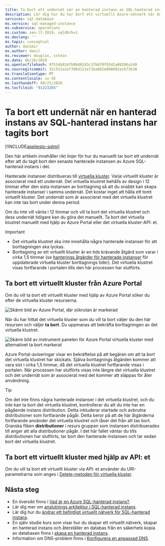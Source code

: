 ```yaml
---
title: Ta bort ett undernät när en hanterad instans av SQL-hanterad instans har tagits bort
description: Lär dig hur du tar bort ett virtuellt Azure-nätverk när du har tagit bort en hanterad instans av Azure SQL-hanterad instans.
services: sql-database
ms.service: sql-managed-instance
ms.subservice: operations
ms.custom: seo-lt-2019, sqldbrb=1
ms.devlang: ''
ms.topic: conceptual
author: danimir
ms.author: danil
ms.reviewer: douglas, sstein
ms.date: 06/26/2019
ms.openlocfilehash: 07534b834fb0b882d3c37b670f93d2a00296a248
ms.sourcegitcommit: 32c521a2ef396d121e71ba682e098092ac673b30
ms.translationtype: MT
ms.contentlocale: sv-SE
ms.lasthandoff: 09/25/2020
ms.locfileid: "91323285"
---
```

# <a name="delete-a-subnet-after-deleting-a-managed-instance-of-sql-managed-instance"></a>Ta bort ett undernät när en hanterad instans av SQL-hanterad instans har tagits bort
[!INCLUDE[appliesto-sqlmi](../includes/appliesto-sqlmi.md)]

Den här artikeln innehåller rikt linjer för hur du manuellt tar bort ett undernät efter att du tagit bort den senaste hanterade instansen av Azure SQL-hanterad instans i det.

Hanterade instanser distribueras till [virtuella kluster](connectivity-architecture-overview.md#virtual-cluster-connectivity-architecture). Varje virtuellt kluster är associerat med ett undernät. Det virtuella klustret behålls av design i 12 timmar efter den sista instansen av borttagning så att du snabbt kan skapa hanterade instanser i samma undernät. Det kostar inget att hålla ett tomt virtuellt kluster. Det undernät som är associerat med det virtuella klustret kan inte tas bort under denna period.

Om du inte vill vänta i 12 timmar och vill ta bort det virtuella klustret och dess undernät tidigare kan du göra det manuellt. Ta bort det virtuella klustret manuellt med hjälp av Azure Portal eller det virtuella kluster-API: et.

> [!IMPORTANT]
> - Det virtuella klustret ska inte innehålla några hanterade instanser för att borttagningen ska lyckas. 
> - Borttagning av ett virtuellt kluster är en tids krävande åtgärd som varar i cirka 1,5 timmar (se [hanterings åtgärder för hanterade instanser](https://docs.microsoft.com/azure/sql-database/sql-database-managed-instance#managed-instance-management-operations) för uppdaterade virtuella kluster borttagnings tider). Det virtuella klustret visas fortfarande i portalen tills den här processen har slutförts.

## <a name="delete-a-virtual-cluster-from-the-azure-portal"></a>Ta bort ett virtuellt kluster från Azure Portal

Om du vill ta bort ett virtuellt kluster med hjälp av Azure Portal söker du efter de virtuella kluster resurserna.

![Skärm bild av Azure Portal, där sökrutan är markerad](./media/virtual-cluster-delete/virtual-clusters-search.png)

När du har hittat det virtuella kluster som du vill ta bort väljer du den här resursen och väljer **ta bort**. Du uppmanas att bekräfta borttagningen av det virtuella klustret.

![Skärm bild av instrument panelen för Azure Portal virtuella kluster med alternativet ta bort markerat](./media/virtual-cluster-delete/virtual-clusters-delete.png)

Azure Portal-aviseringar visar en bekräftelse på att begäran om att ta bort det virtuella klustret har skickats. Själva borttagnings åtgärden kommer att vara sist i cirka 1,5 timmar, då det virtuella klustret fortfarande visas i portalen. När processen har slutförts visas inte längre det virtuella klustret och det undernät som är associerat med det kommer att släppas för åter användning.

> [!TIP]
> Om det inte finns några hanterade instanser i det virtuella klustret, och du inte kan ta bort det virtuella klustret, kontrollerar du att du inte har en pågående instans distribution. Detta inkluderar startade och avbrutna distributioner som fortfarande pågår. Detta beror på att de här åtgärderna fortfarande använder det virtuella klustret och låser det från att tas bort. Granska fliken **distributioner** i resurs gruppen som instansen distribuerades till anger att alla distributioner pågår. I det här fallet väntar du tills distributionen har slutförts, tar bort den hanterade instansen och tar sedan bort det virtuella klustret.

## <a name="delete-a-virtual-cluster-by-using-the-api"></a>Ta bort ett virtuellt kluster med hjälp av API: et

Om du vill ta bort ett virtuellt kluster via API: et använder du URI-parametrarna som anges i [Delete-metoden för virtuella kluster](https://docs.microsoft.com/rest/api/sql/virtualclusters/delete).

## <a name="next-steps"></a>Nästa steg

- En översikt finns i [Vad är en Azure SQL-hanterad instans?](sql-managed-instance-paas-overview.md).
- Lär dig mer om [anslutnings arkitektur i SQL-hanterad instans](connectivity-architecture-overview.md).
- Lär dig hur du [ändrar ett befintligt virtuellt nätverk för SQL-hanterad instans](vnet-existing-add-subnet.md).
- En själv studie kurs som visar hur du skapar ett virtuellt nätverk, skapar en hanterad instans och återställer en databas från en säkerhets kopia av databasen finns i [skapa en hanterad instans](instance-create-quickstart.md).
- Information om DNS-problem finns i [Konfigurera en anpassad DNS](custom-dns-configure.md).
